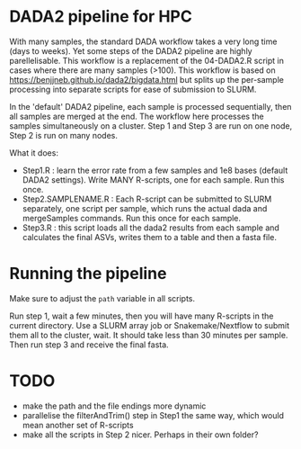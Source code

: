 # DADA2 pipeline for HPC

With many samples, the standard DADA workflow takes a very long time (days to weeks). Yet some steps of the DADA2 pipeline are highly parellelisable. This workflow is a replacement of the 04-DADA2.R script in cases where there are many samples (>100).
This workflow is based on https://benjjneb.github.io/dada2/bigdata.html but splits up the per-sample processing into separate scripts for ease of submission to SLURM.

In the 'default' DADA2 pipeline, each sample is processed sequentially, then all samples are merged at the end. The workflow here processes the samples simultaneously on a cluster. Step 1 and Step 3 are run on one node, Step 2 is run on many nodes.

What it does:

* Step1.R : learn the error rate from a few samples and 1e8 bases (default DADA2 settings). Write MANY R-scripts, one for each sample. Run this once.
* Step2.SAMPLENAME.R : Each R-script can be submitted to SLURM separately, one script per sample, which runs the actual dada and mergeSamples commands. Run this once for each sample.
* Step3.R : this script loads all the dada2 results from each sample and calculates the final ASVs, writes them to a table and then a fasta file.


# Running the pipeline

Make sure to adjust the `path` variable in all scripts.

Run step 1, wait a few minutes, then you will have many R-scripts in the current directory. Use a SLURM array job or Snakemake/Nextflow to submit them all to the cluster, wait. It should take less than 30 minutes per sample. Then run step 3 and receive the final fasta.


# TODO

* make the path and the file endings more dynamic
* parallelise the filterAndTrim() step in Step1 the same way, which would mean another set of R-scripts
* make all the scripts in Step 2 nicer. Perhaps in their own folder?
